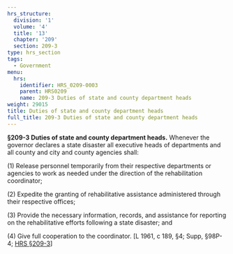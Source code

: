 ```yaml
---
hrs_structure:
  division: '1'
  volume: '4'
  title: '13'
  chapter: '209'
  section: 209-3
type: hrs_section
tags:
  - Government
menu:
  hrs:
    identifier: HRS_0209-0003
    parent: HRS0209
    name: 209-3 Duties of state and county department heads
weight: 29015
title: Duties of state and county department heads
full_title: 209-3 Duties of state and county department heads
---
```

**§209-3 Duties of state and county department heads.** Whenever the governor declares a state disaster all executive heads of departments and all county and city and county agencies shall:

(1) Release personnel temporarily from their respective departments or agencies to work as needed under the direction of the rehabilitation coordinator;

(2) Expedite the granting of rehabilitative assistance administered through their respective offices;

(3) Provide the necessary information, records, and assistance for reporting on the rehabilitative efforts following a state disaster; and

(4) Give full cooperation to the coordinator. [L 1961, c 189, §4; Supp, §98P-4; [HRS §209-3](/title-13/chapter-209/section-209-3/)]